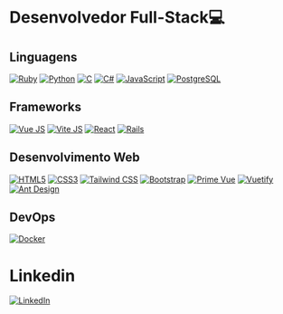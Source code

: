 # Desenvolvedor Full-Stack💻

## Linguagens

[![Ruby](https://img.shields.io/badge/-Ruby-CC342D?style=flat-square&logo=ruby&logoColor=white)](https://www.ruby-lang.org/en/documentation/)
[![Python](https://img.shields.io/badge/-Python-3776AB?style=flat-square&logo=python&logoColor=white)](https://docs.python.org/3/)
[![C](https://img.shields.io/badge/-C-A8B9CC?style=flat-square&logo=c&logoColor=white)](https://en.wikipedia.org/wiki/C_(programming_language))
[![C#](https://img.shields.io/badge/-C%23-239120?style=flat-square&logo=csharp&logoColor=white)](https://learn.microsoft.com/en-us/dotnet/csharp/)
[![JavaScript](https://img.shields.io/badge/-JavaScript-F7DF1E?style=flat-square&logo=javascript&logoColor=black)](https://developer.mozilla.org/en-US/docs/Web/JavaScript)
[![PostgreSQL](https://img.shields.io/badge/-PostgreSQL-336791?style=flat-square&logo=postgresql&logoColor=white)](https://www.postgresql.org/docs/)

## Frameworks

[![Vue JS](https://img.shields.io/badge/-Vue.js-4FC08D?style=flat-square&logo=vue.js&logoColor=white)](https://vuejs.org/v2/guide/)
[![Vite JS](https://img.shields.io/badge/-Vite.js-646CFF?style=flat-square&logo=vite&logoColor=white)](https://vitejs.dev/)
[![React](https://img.shields.io/badge/-React-61DAFB?style=flat-square&logo=react&logoColor=black)](https://reactjs.org/docs/getting-started.html)
[![Rails](https://img.shields.io/badge/-Ruby%20on%20Rails-CC0000?style=flat-square&logo=ruby&logoColor=white)](https://guides.rubyonrails.org/)

## Desenvolvimento Web

[![HTML5](https://img.shields.io/badge/-HTML5-E34F26?style=flat-square&logo=html5&logoColor=white)](https://developer.mozilla.org/en-US/docs/Web/HTML)
[![CSS3](https://img.shields.io/badge/-CSS3-1572B6?style=flat-square&logo=css3&logoColor=white)](https://developer.mozilla.org/en-US/docs/Web/CSS)
[![Tailwind CSS](https://img.shields.io/badge/-Tailwind%20CSS-38B2AC?style=flat-square&logo=tailwind-css&logoColor=white)](https://tailwindcss.com/docs)
[![Bootstrap](https://img.shields.io/badge/-Bootstrap-563D7C?style=flat-square&logo=bootstrap&logoColor=white)](https://getbootstrap.com/docs/5.0/)
[![Prime Vue](https://img.shields.io/badge/-Prime%20Vue-1C1C1C?style=flat-square&logo=vue.js&logoColor=white)](https://primefaces.org/primevue/)
[![Vuetify](https://img.shields.io/badge/-Vuetify-1867C0?style=flat-square&logo=vuetify&logoColor=white)](https://vuetifyjs.com/en/getting-started/installation/)
[![Ant Design](https://img.shields.io/badge/-Ant%20Design-0170FE?style=flat-square&logo=ant-design&logoColor=white)](https://ant.design/docs/react/introduce)

## DevOps

[![Docker](https://img.shields.io/badge/-Docker-2496ED?style=flat-square&logo=docker&logoColor=white)](https://docs.docker.com/)


# Linkedin

[![LinkedIn](https://img.shields.io/badge/-LinkedIn-0A66C2?style=flat-square&logo=linkedin&logoColor=white)](https://www.linkedin.com/in/icaro-lisboaass/)

